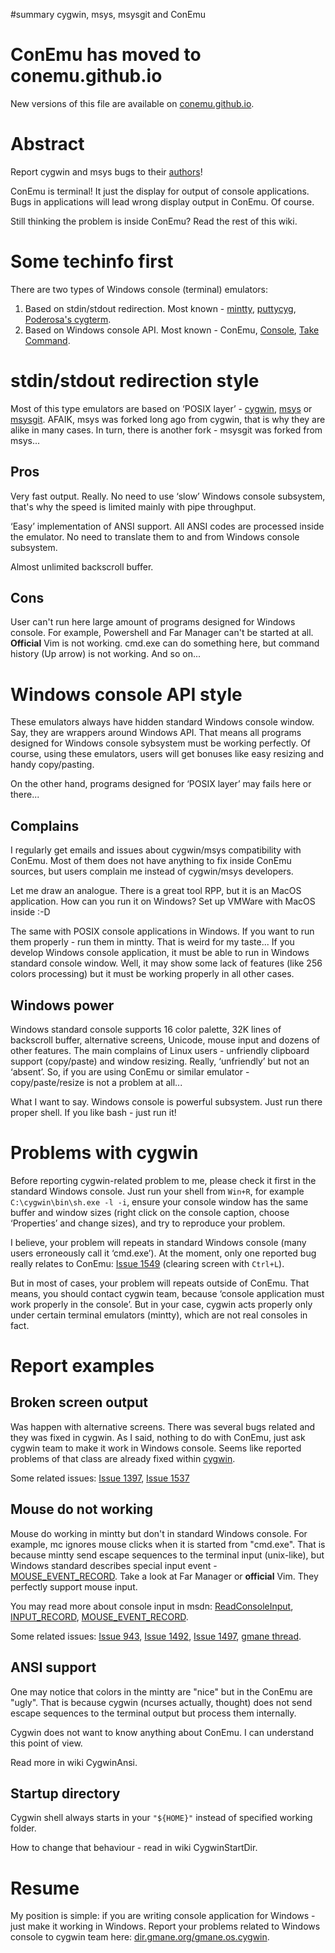 ﻿#summary cygwin, msys, msysgit and ConEmu

# ConEmu has moved to conemu.github.io #
New versions of this file are available on [conemu.github.io](http://conemu.github.io/en/CygwinMsys.html).

# Abstract #
Report cygwin and msys bugs to their [authors](http://dir.gmane.org/gmane.os.cygwin)!

ConEmu is terminal!
It just the display for output of console applications.
Bugs in applications will lead wrong display output in ConEmu. Of course.

Still thinking the problem is inside ConEmu? Read the rest of this wiki.

# Some techinfo first #
There are two types of Windows console (terminal) emulators:

  1. Based on stdin/stdout redirection. Most known - [mintty](https://code.google.com/p/mintty/), [puttycyg](https://code.google.com/p/puttycyg/), [Poderosa's cygterm](https://sourceforge.net/projects/poderosa/).
  1. Based on Windows console API. Most known - ConEmu, [Console](https://sourceforge.net/projects/console/), [Take Command](http://jpsoft.com/).

# stdin/stdout redirection style #
Most of this type emulators are based on ‘POSIX layer’ -
[cygwin](http://cygwin.com/), [msys](http://www.mingw.org/wiki/MSYS) or [msysgit](http://msysgit.github.io/).
AFAIK, msys was forked long ago from cygwin, that is why they are alike in many cases.
In turn, there is another fork - msysgit was forked from msys...

## Pros ##
Very fast output. Really. No need to use ‘slow’ Windows console subsystem,
that's why the speed is limited mainly with pipe throughput.

‘Easy’ implementation of ANSI support. All ANSI codes are processed inside the emulator.
No need to translate them to and from Windows console subsystem.

Almost unlimited backscroll buffer.

## Cons ##
User can't run here large amount of programs designed for Windows console.
For example, Powershell and Far Manager can't be started at all.
**Official** Vim is not working.
cmd.exe can do something here, but command history (Up arrow) is not working.
And so on...

# Windows console API style #
These emulators always have hidden standard Windows console window.
Say, they are wrappers around Windows API.
That means all programs designed for Windows console sybsystem must be working perfectly.
Of course, using these emulators, users will get bonuses like easy resizing and handy copy/pasting.

On the other hand, programs designed for ‘POSIX layer’ may fails here or there...

## Complains ##
I regularly get emails and issues about cygwin/msys compatibility with ConEmu.
Most of them does not have anything to fix inside ConEmu sources,
but users complain me instead of cygwin/msys developers.

Let me draw an analogue. There is a great tool RPP, but it is an MacOS application. How can you run it on Windows? Set up VMWare with MacOS inside :-D

The same with POSIX console applications in Windows. If you want to run them properly - run them in mintty. That is weird for my taste...
If you develop Windows console application, it must be able to run in Windows standard console window.
Well, it may show some lack of features (like 256 colors processing) but it must be working properly in all other cases.

## Windows power ##
Windows standard console supports 16 color palette, 32K lines of backscroll buffer, alternative screens, Unicode, mouse input and dozens of other features.
The main complains of Linux users  - unfriendly clipboard support (copy/paste) and window resizing. Really, ‘unfriendly’ but not an ‘absent’.
So, if you are using ConEmu or similar emulator - copy/paste/resize is not a problem at all...

What I want to say. Windows console is powerful subsystem. Just run there proper shell. If you like bash - just run it!

# Problems with cygwin #
Before reporting cygwin-related problem to me, please check it first in the standard Windows console.
Just run your shell from `Win+R`, for example `C:\cygwin\bin\sh.exe -l -i`, ensure your console
window has the same buffer and window sizes (right click on the console caption, choose ‘Properties’
and change sizes), and try to reproduce your problem.

I believe, your problem will repeats in standard Windows console (many users erroneously call it ‘cmd.exe’).
At the moment, only one reported bug really relates to ConEmu: [Issue 1549](https://code.google.com/p/conemu-maximus5/issues/detail?id=1549) (clearing screen with `Ctrl+L`).

But in most of cases, your problem will repeats outside of ConEmu.
That means, you should contact cygwin team, because ‘console application must work properly in the console’.
But in your case, cygwin acts properly only under certain terminal emulators (mintty), which are not real consoles in fact.


# Report examples #

## Broken screen output ##
Was happen with alternative screens. There was several bugs related and they was fixed in cygwin.
As I said, nothing to do with ConEmu, just ask cygwin team to make it work in Windows console.
Seems like reported problems of that class are already fixed within [cygwin](http://cygwin.com/snapshots/).

Some related issues: [Issue 1397](https://code.google.com/p/conemu-maximus5/issues/detail?id=1397), [Issue 1537](https://code.google.com/p/conemu-maximus5/issues/detail?id=1537)

## Mouse do not working ##
Mouse do working in mintty but don't in standard Windows console.
For example, mc ignores mouse clicks when it is started from "cmd.exe".
That is because mintty send escape sequences to the terminal input (unix-like), but Windows standard describes special
input event - [MOUSE\_EVENT\_RECORD](http://msdn.microsoft.com/en-us/library/windows/desktop/ms684239(v=vs.85).aspx).
Take a look at Far Manager or **official** Vim. They perfectly support mouse input.

You may read more about console input in msdn:
[ReadConsoleInput](http://msdn.microsoft.com/en-us/library/windows/desktop/ms684961(v=vs.85).aspx),
[INPUT\_RECORD](http://msdn.microsoft.com/en-us/library/windows/desktop/ms683499(v=vs.85).aspx),
[MOUSE\_EVENT\_RECORD](http://msdn.microsoft.com/en-us/library/windows/desktop/ms684239(v=vs.85).aspx).

Some related issues: [Issue 943](https://code.google.com/p/conemu-maximus5/issues/detail?id=943), [Issue 1492](https://code.google.com/p/conemu-maximus5/issues/detail?id=1492), [Issue 1497](https://code.google.com/p/conemu-maximus5/issues/detail?id=1497), [gmane thread](http://thread.gmane.org/gmane.os.cygwin/146090/focus=146133).

## ANSI support ##
One may notice that colors in the mintty are "nice" but in the ConEmu are "ugly".
That is because cygwin (ncurses actually, thought) does not send escape sequences to the terminal output but process them internally.

Cygwin does not want to know anything about ConEmu. I can understand this point of view.

Read more in wiki CygwinAnsi.

## Startup directory ##
Cygwin shell always starts in your `"${HOME}"` instead of specified working folder.

How to change that behaviour - read in wiki CygwinStartDir.

# Resume #
My position is simple: if you are writing console application for Windows - just make it working in Windows.
Report your problems related to Windows console to cygwin team here: [dir.gmane.org/gmane.os.cygwin](http://dir.gmane.org/gmane.os.cygwin).